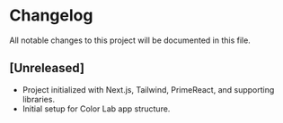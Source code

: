# Changelog

All notable changes to this project will be documented in this file.

## [Unreleased]

- Project initialized with Next.js, Tailwind, PrimeReact, and supporting libraries.
- Initial setup for Color Lab app structure.
